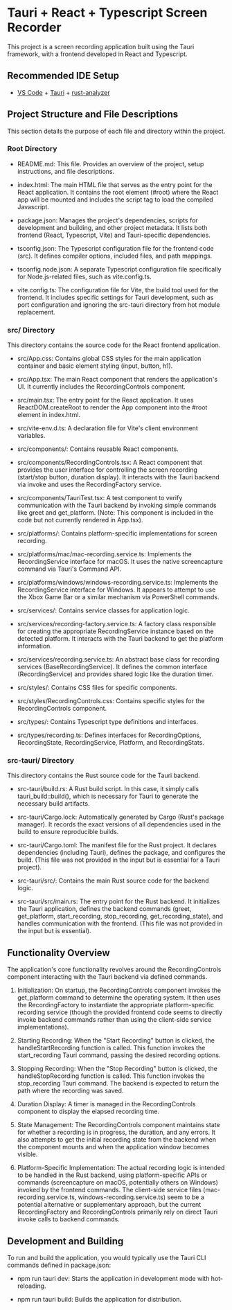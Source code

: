 # Tauri + React + Typescript Screen Recorder

This project is a screen recording application built using the Tauri framework, with a frontend developed in React and Typescript.

## Recommended IDE Setup

*   [VS Code](https://code.visualstudio.com/) + [Tauri](https://marketplace.visualstudio.com/items?itemName=tauri-apps.tauri-vscode) + [rust-analyzer](https://marketplace.visualstudio.com/items?itemName=rust-lang.rust-analyzer)
    

## Project Structure and File Descriptions

This section details the purpose of each file and directory within the project.

### Root Directory

*   README.md: This file. Provides an overview of the project, setup instructions, and file descriptions.
    
*   index.html: The main HTML file that serves as the entry point for the React application. It contains the root element (#root) where the React app will be mounted and includes the script tag to load the compiled Javascript.
    
*   package.json: Manages the project's dependencies, scripts for development and building, and other project metadata. It lists both frontend (React, Typescript, Vite) and Tauri-specific dependencies.
    
*   tsconfig.json: The Typescript configuration file for the frontend code (src). It defines compiler options, included files, and path mappings.
    
*   tsconfig.node.json: A separate Typescript configuration file specifically for Node.js-related files, such as vite.config.ts.
    
*   vite.config.ts: The configuration file for Vite, the build tool used for the frontend. It includes specific settings for Tauri development, such as port configuration and ignoring the src-tauri directory from hot module replacement.
    

### src/ Directory

This directory contains the source code for the React frontend application.

*   src/App.css: Contains global CSS styles for the main application container and basic element styling (input, button, h1).
    
*   src/App.tsx: The main React component that renders the application's UI. It currently includes the RecordingControls component.
    
*   src/main.tsx: The entry point for the React application. It uses ReactDOM.createRoot to render the App component into the #root element in index.html.
    
*   src/vite-env.d.ts: A declaration file for Vite's client environment variables.
    
*   src/components/: Contains reusable React components.
    

*   src/components/RecordingControls.tsx: A React component that provides the user interface for controlling the screen recording (start/stop button, duration display). It interacts with the Tauri backend via invoke and uses the RecordingFactory service.
    
*   src/components/TauriTest.tsx: A test component to verify communication with the Tauri backend by invoking simple commands like greet and get\_platform. (Note: This component is included in the code but not currently rendered in App.tsx).
    

*   src/platforms/: Contains platform-specific implementations for screen recording.
    

*   src/platforms/mac/mac-recording.service.ts: Implements the RecordingService interface for macOS. It uses the native screencapture command via Tauri's Command API.
    
*   src/platforms/windows/windows-recording.service.ts: Implements the RecordingService interface for Windows. It appears to attempt to use the Xbox Game Bar or a similar mechanism via PowerShell commands.
    

*   src/services/: Contains service classes for application logic.
    

*   src/services/recording-factory.service.ts: A factory class responsible for creating the appropriate RecordingService instance based on the detected platform. It interacts with the Tauri backend to get the platform information.
    
*   src/services/recording.service.ts: An abstract base class for recording services (BaseRecordingService). It defines the common interface (RecordingService) and provides shared logic like the duration timer.
    

*   src/styles/: Contains CSS files for specific components.
    

*   src/styles/RecordingControls.css: Contains specific styles for the RecordingControls component.
    

*   src/types/: Contains Typescript type definitions and interfaces.
    

*   src/types/recording.ts: Defines interfaces for RecordingOptions, RecordingState, RecordingService, Platform, and RecordingStats.
    

### src-tauri/ Directory

This directory contains the Rust source code for the Tauri backend.

*   src-tauri/build.rs: A Rust build script. In this case, it simply calls tauri\_build::build(), which is necessary for Tauri to generate the necessary build artifacts.
    
*   src-tauri/Cargo.lock: Automatically generated by Cargo (Rust's package manager). It records the exact versions of all dependencies used in the build to ensure reproducible builds.
    
*   src-tauri/Cargo.toml: The manifest file for the Rust project. It declares dependencies (including Tauri), defines the package, and configures the build. (This file was not provided in the input but is essential for a Tauri project).
    
*   src-tauri/src/: Contains the main Rust source code for the backend logic.
    

*   src-tauri/src/main.rs: The entry point for the Rust backend. It initializes the Tauri application, defines the backend commands (greet, get\_platform, start\_recording, stop\_recording, get\_recording\_state), and handles communication with the frontend. (This file was not provided in the input but is essential).
    

## Functionality Overview

The application's core functionality revolves around the RecordingControls component interacting with the Tauri backend via defined commands.

1.  Initialization: On startup, the RecordingControls component invokes the get\_platform command to determine the operating system. It then uses the RecordingFactory to instantiate the appropriate platform-specific recording service (though the provided frontend code seems to directly invoke backend commands rather than using the client-side service implementations).
    
2.  Starting Recording: When the "Start Recording" button is clicked, the handleStartRecording function is called. This function invokes the start\_recording Tauri command, passing the desired recording options.
    
3.  Stopping Recording: When the "Stop Recording" button is clicked, the handleStopRecording function is called. This function invokes the stop\_recording Tauri command. The backend is expected to return the path where the recording was saved.
    
4.  Duration Display: A timer is managed in the RecordingControls component to display the elapsed recording time.
    
5.  State Management: The RecordingControls component maintains state for whether a recording is in progress, the duration, and any errors. It also attempts to get the initial recording state from the backend when the component mounts and when the application window becomes visible.
    
6.  Platform-Specific Implementation: The actual recording logic is intended to be handled in the Rust backend, using platform-specific APIs or commands (screencapture on macOS, potentially others on Windows) invoked by the frontend commands. The client-side service files (mac-recording.service.ts, windows-recording.service.ts) seem to be a potential alternative or supplementary approach, but the current RecordingFactory and RecordingControls primarily rely on direct Tauri invoke calls to backend commands.
    

## Development and Building

To run and build the application, you would typically use the Tauri CLI commands defined in package.json:

*   npm run tauri dev: Starts the application in development mode with hot-reloading.
    
*   npm run tauri build: Builds the application for distribution.
    
